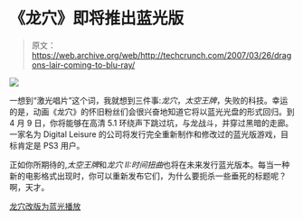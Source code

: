# 《龙穴》即将推出蓝光版

> 原文：<https://web.archive.org/web/http://techcrunch.com/2007/03/26/dragons-lair-coming-to-blu-ray/>

![](img/46a468c3aff4775e46c5368d2b128c89.png)

一想到“激光唱片”这个词，我就想到三件事:*龙穴*，*太空王牌*，失败的科技。幸运的是，动画《龙穴》的怀旧粉丝们会很兴奋地知道它将以蓝光光盘的形式回归。到 4 月 9 日，你将能够在高清 5.1 环绕声下跳过坑，与龙战斗，并穿过黑暗的走廊。一家名为 Digital Leisure 的公司将发行完全重新制作和修改过的蓝光版游戏，目标肯定是 PS3 用户。

正如你所期待的,*太空王牌*和*龙穴 II:时间扭曲*也将在未来发行蓝光版本。每当一种新的电影格式出现时，你可以重新发布它们，为什么要扼杀一些垂死的标题呢？啊，天才。

[龙穴改版为蓝光播放](https://web.archive.org/web/20160526210448/http://www.reghardware.co.uk/2007/03/26/dragons_lair_on_bluray/)